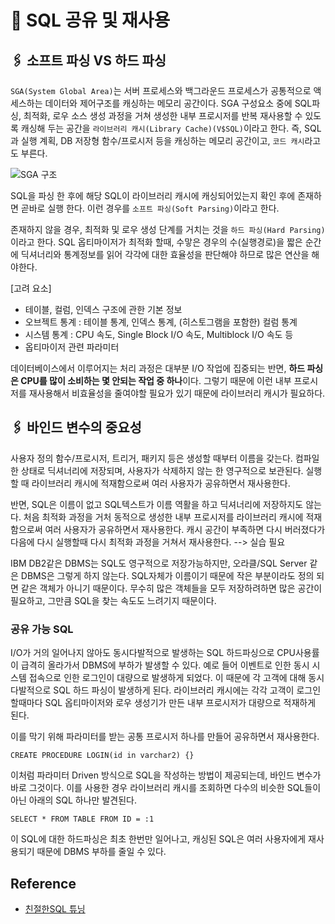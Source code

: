 # 🧷 SQL 공유 및 재사용

## 🖇️ 소프트 파싱 VS 하드 파싱

`SGA(System Global Area)`는 서버 프로세스와 백그라운드 프로세스가 공통적으로 액세스하는 데이터와 제어구조를 캐싱하는 메모리 공간이다.
SGA 구성요소 중에 SQL파싱, 최적화, 로우 소스 생성 과정을 거쳐 생성한 내부 프로시저를 반복 재사용할 수 있도록 캐싱해 두는 공간을 `라이브러리 캐시(Library Cache)(V$SQL)`이라고 한다. 즉, SQL과 실행 계획, DB 저장형 함수/프로시저 등을 캐싱하는 메모리 공간이고, `코드 캐시`라고도 부른다.

![SGA 구조](https://drive.google.com/thumbnail?id=1Adrwx75uurQqinruoR6CejmYhemXUwT_&sz=w1000)

SQL을 파싱 한 후에 해당 SQL이 라이브러리 캐시에 캐싱되어있는지 확인 후에 존재하면 곧바로 실행 한다. 이런 경우를 `소프트 파싱(Soft Parsing)`이라고 한다.  

존재하지 않을 경우, 최적화 및 로우 생성 단계를 거치는 것을 `하드 파싱(Hard Parsing)`이라고 한다. SQL 옵티마이저가 최적화 할때, 수맣은 경우의 수(실행경로)을 짧은 순간에 딕셔너리와 통계정보를 읽어 각각에 대한 효율성을 판단해야 하므로 많은 연산을 해야한다. 

[고려 요소]
- 테이블, 컬럼, 인덱스 구조에 관한 기본 정보
- 오브젝트 통계 : 테이블 통계, 인덱스 통계, (히스토그램을 포함한) 컬럼 통계
- 시스템 통계 : CPU 속도, Single Block I/O 속도, Multiblock I/O 속도 등
- 옵티마이저 관련 파라미터

데이터베이스에서 이루어지는 처리 과정은 대부분 I/O 작업에 집중되는 반면, **하드 파싱은 CPU를 많이 소비하는 몇 안되는 작업 중 하나**이다. 그렇기 때문에 이런 내부 프로시저를 재사용해서 비효율성을 줄여야할 필요가 있기 때문에 라이브러리 캐시가 필요하다.

## 🖇️ 바인드 변수의 중요성

사용자 정의 함수/프로시저, 트리거, 패키지 등은 생성할 때부터 이름을 갖는다. 컴파일한 상태로 딕셔너리에 저장되며, 사용자가 삭제하지 않는 한 영구적으로 보관된다. 실행할 때 라이브러리 캐시에 적재함으로써 여러 사용자가 공유하면서 재사용한다.

반면, SQL은 이름이 없고 SQL텍스트가 이름 역활을 하고 딕셔너리에 저장하지도 않는다. 처음 최적화 과정을 거처 동적으로 생성한 내부 프로시저를 라이브러리 캐시에 적재함으로써 여러 사용자가 공유하면서 재사용한다. 캐시 공간이 부족하면 다시 버러졌다가 다음에 다시 실행할때 다시 최적화 과정을 거쳐서 재사용한다. --> 실습 필요

IBM DB2같은 DBMS는 SQL도 영구적으로 저장가능하지만, 오라클/SQL Server 같은 DBMS은 그렇게 하지 않는다. SQL자체가 이름이기 때문에 작은 부분이라도 정의 되면 같은 객체가 아니기 때문이다. 무수히 많은 객체들을 모두 저장하려하면 많은 공간이 필요하고, 그만큼 SQL을 찾는 속도도 느려기지 때문이다.

### 공유 가능 SQL

I/O가 거의 일어나지 않아도 동시다발적으로 발생하는 SQL 하드파싱으로 CPU사용률이 급격히 올라가서 DBMS에 부하가 발생할 수 있다. 예로 들어 이벤트로 인한 동시 시스템 접속으로 인한 로그인이 대량으로 발생하게 되었다. 이 때문에 각 고객에 대해 동시다발적으로 SQL 하드 파싱이 발생하게 된다. 라이브러리 캐시에는 각각 고객이 로그인할때마다 SQL 옵티마이저와 로우 생성기가 만든 내부 프로시저가 대량으로 적재하게 된다. 

이를 막기 위해 파라미터를 받는 공통 프로시저 하나를 만들어 공유하면서 재사용한다. 

    CREATE PROCEDURE LOGIN(id in varchar2) {}

이처럼 파라미터 Driven 방식으로 SQL을 작성하는 방법이 제공되는데, 바인드 변수가 바로 그것이다. 이를 사용한 경우 라이브러리 캐시를 조회하면 다수의 비슷한 SQL들이 아닌 아래의 SQL 하나만 발견된다. 

    SELECT * FROM TABLE FROM ID = :1

이 SQL에 대한 하드파싱은 최초 한번만 일어나고, 캐싱된 SQL은 여러 사용자에게 재사용되기 때문에 DBMS 부하를 줄일 수 있다.


## Reference

- [친절한SQL 튜닝](https://product.kyobobook.co.kr/detail/S000001975837)